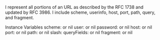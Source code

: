 I represent all portions of an URL as described by the RFC 1738 and updated by RFC 3986. I include scheme, userinfo, host, port, path, query, and fragment.

Instance Variables
	scheme:			<String> or nil
	user:		<String> or nil
	password:		<String> or nil
	host:		<String> or nil
	port:			<Integer> or nil
	path:			<OrderedCollection> or nil
	slash:			<Boolean>
	queryFields:		<WARequestFields> or nil
	fragment:		<String> or nil